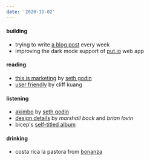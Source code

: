 ```yaml
---
date: '2020-11-02'
---
```


#### building

- trying to write [a blog post](/articles) every week
- improving the dark mode support of [put.io](https://put.io) web app

#### reading

- [this is marketing](https://www.penguinrandomhouse.com/books/600458/this-is-marketing-by-seth-godin/) by [seth godin](/tags/seth-godin)
- [user friendly](https://us.macmillan.com/books/9780374279752) by cliff kuang

#### listening

- [akimbo](https://www.akimbo.link) by [seth godin](/tags/seth-godin)
- [design details](https://designdetails.fm) by _marshall bock_ and _brian lovin_
- bicep's [self-titled album](https://open.spotify.com/album/4psDRFbIlUM1KUb1omccXo?si=I1V9iF0oRD2RlAK6rhrmtA)

#### drinking

- costa rica la pastora from [bonanza](https://www.instagram.com/bonanzacoffee/)
